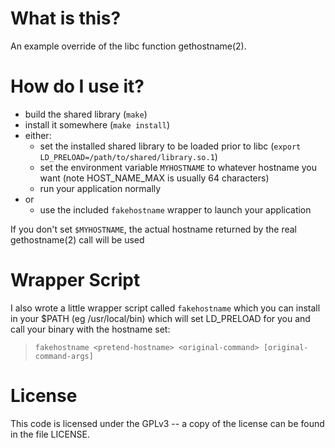 What is this?
=============

An example override of the libc function gethostname(2).

How do I use it?
================

* build the shared library (`make`)
* install it somewhere (`make install`)
* either:
  * set the installed shared library to be loaded prior to libc
    (`export LD_PRELOAD=/path/to/shared/library.so.1`)
  * set the environment variable `MYHOSTNAME` to whatever hostname
    you want (note HOST\_NAME\_MAX is usually 64 characters)
  * run your application normally
* or
  * use the included `fakehostname` wrapper to launch your application

If you don't set `$MYHOSTNAME`, the actual hostname returned by the 
real gethostname(2) call will be used

Wrapper Script
==============

I also wrote a little wrapper script called `fakehostname` which you can 
install in your $PATH (eg /usr/local/bin) which will set LD\_PRELOAD for you
and call your binary with the hostname set:

> `fakehostname <pretend-hostname> <original-command> [original-command-args]`

License
=======

This code is licensed under the GPLv3 -- a copy of the license can be found in
the file LICENSE.
